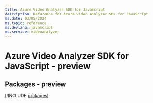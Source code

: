 ```yaml
---
title: Azure Video Analyzer SDK for JavaScript
description: Reference for Azure Video Analyzer SDK for JavaScript
ms.date: 03/05/2024
ms.topic: reference
ms.devlang: javascript
ms.service: videoanalyzer
---
```

# Azure Video Analyzer SDK for JavaScript - preview
## Packages - preview
[!INCLUDE [packages](video-analyzer-index.md)]